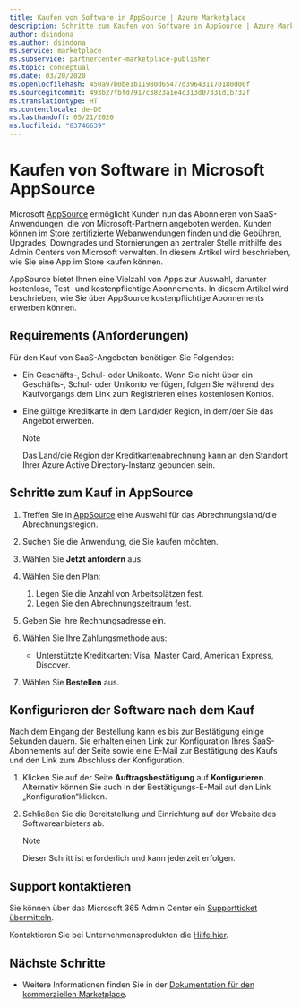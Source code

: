 ```yaml
---
title: Kaufen von Software in AppSource | Azure Marketplace
description: Schritte zum Kaufen von Software in AppSource | Azure Marketplace
author: dsindona
ms.author: dsindona
ms.service: marketplace
ms.subservice: partnercenter-marketplace-publisher
ms.topic: conceptual
ms.date: 03/20/2020
ms.openlocfilehash: 450a97b0be1b11980d65477d396431170180d00f
ms.sourcegitcommit: 493b27fbfd7917c3823a1e4c313d07331d1b732f
ms.translationtype: HT
ms.contentlocale: de-DE
ms.lasthandoff: 05/21/2020
ms.locfileid: "83746639"
---
```

# <a name="how-to-purchase-software-on-microsoft-appsource"></a>Kaufen von Software in Microsoft AppSource

Microsoft [AppSource](https://appsource.microsoft.com/) ermöglicht Kunden nun das Abonnieren von SaaS-Anwendungen, die von Microsoft-Partnern angeboten werden. Kunden können im Store zertifizierte Webanwendungen finden und die Gebühren, Upgrades, Downgrades und Stornierungen an zentraler Stelle mithilfe des Admin Centers von Microsoft verwalten. In diesem Artikel wird beschrieben, wie Sie eine App im Store kaufen können.

AppSource bietet Ihnen eine Vielzahl von Apps zur Auswahl, darunter kostenlose, Test- und kostenpflichtige Abonnements. In diesem Artikel wird beschrieben, wie Sie über AppSource kostenpflichtige Abonnements erwerben können.

## <a name="requirements"></a>Requirements (Anforderungen)

Für den Kauf von SaaS-Angeboten benötigen Sie Folgendes:

- Ein Geschäfts-, Schul- oder Unikonto. Wenn Sie nicht über ein Geschäfts-, Schul- oder Unikonto verfügen, folgen Sie während des Kaufvorgangs dem Link zum Registrieren eines kostenlosen Kontos.

- Eine gültige Kreditkarte in dem Land/der Region, in dem/der Sie das Angebot erwerben.

    > [!Note]
    > Das Land/die Region der Kreditkartenabrechnung kann an den Standort Ihrer Azure Active Directory-Instanz gebunden sein.

## <a name="steps-for-making-purchases-on-appsource"></a>Schritte zum Kauf in AppSource

1. Treffen Sie in [AppSource](https://appsource.microsoft.com/) eine Auswahl für das Abrechnungsland/die Abrechnungsregion.
1. Suchen Sie die Anwendung, die Sie kaufen möchten.
1. Wählen Sie **Jetzt anfordern** aus.
1. Wählen Sie den Plan:

    1. Legen Sie die Anzahl von Arbeitsplätzen fest.
    1. Legen Sie den Abrechnungszeitraum fest.
    
1. Geben Sie Ihre Rechnungsadresse ein.
1. Wählen Sie Ihre Zahlungsmethode aus:
    * Unterstützte Kreditkarten: Visa, Master Card, American Express, Discover.
    
1. Wählen Sie **Bestellen** aus.

## <a name="how-to-configure-software-post-purchase"></a>Konfigurieren der Software nach dem Kauf

Nach dem Eingang der Bestellung kann es bis zur Bestätigung einige Sekunden dauern. Sie erhalten einen Link zur Konfiguration Ihres SaaS-Abonnements auf der Seite sowie eine E-Mail zur Bestätigung des Kaufs und den Link zum Abschluss der Konfiguration.

1. Klicken Sie auf der Seite **Auftragsbestätigung** auf **Konfigurieren**. Alternativ können Sie auch in der Bestätigungs-E-Mail auf den Link „Konfiguration“klicken.
1. Schließen Sie die Bereitstellung und Einrichtung auf der Website des Softwareanbieters ab.

    > [!Note]
    > Dieser Schritt ist erforderlich und kann jederzeit erfolgen.

## <a name="contact-support"></a>Support kontaktieren

Sie können über das Microsoft 365 Admin Center ein [Supportticket übermitteln](https://admin.microsoft.com/Adminportal/Home?source=applauncher#/homepage).

Kontaktieren Sie bei Unternehmensprodukten die [Hilfe hier](https://docs.microsoft.com/office365/admin/contact-support-for-business-products?view=o365-worldwide&tabs=phone).

## <a name="next-steps"></a>Nächste Schritte

- Weitere Informationen finden Sie in der [Dokumentation für den kommerziellen Marketplace](https://docs.microsoft.com/azure/marketplace/partner-center-portal/commercial-marketplace-overview).
